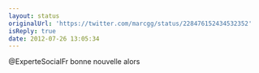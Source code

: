 ```yaml
---
layout: status
originalUrl: 'https://twitter.com/marcgg/status/228476152434532352'
isReply: true
date: 2012-07-26 13:05:34
---
```


@ExperteSocialFr bonne nouvelle alors
